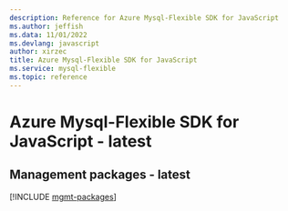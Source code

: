 ```yaml
---
description: Reference for Azure Mysql-Flexible SDK for JavaScript
ms.author: jeffish
ms.data: 11/01/2022
ms.devlang: javascript
author: xirzec
title: Azure Mysql-Flexible SDK for JavaScript
ms.service: mysql-flexible
ms.topic: reference
---
```

# Azure Mysql-Flexible SDK for JavaScript - latest

## Management packages - latest
[!INCLUDE [mgmt-packages](mysql-flexible-mgmt-index.md)]